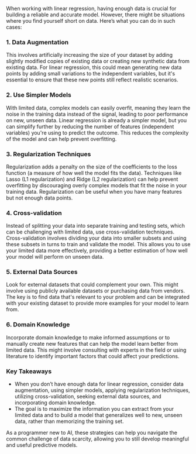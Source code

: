 When working with linear regression, having enough data is crucial for building a reliable and accurate model. However, there might be situations where you find yourself short on data. Here’s what you can do in such cases:

### 1. Data Augmentation

This involves artificially increasing the size of your dataset by adding slightly modified copies of existing data or creating new synthetic data from existing data. For linear regression, this could mean generating new data points by adding small variations to the independent variables, but it's essential to ensure that these new points still reflect realistic scenarios.

### 2. Use Simpler Models

With limited data, complex models can easily overfit, meaning they learn the noise in the training data instead of the  signal, leading to poor performance on new, unseen data. Linear regression is already a simpler model, but you can simplify further by reducing the number of features (independent variables) you're using to predict the outcome. This reduces the complexity of the model and can help prevent overfitting.

### 3. Regularization Techniques

Regularization adds a penalty on the size of the coefficients to the loss function (a measure of how well the model fits the data). Techniques like Lasso (L1 regularization) and Ridge (L2 regularization) can help prevent overfitting by discouraging overly complex models that fit the noise in your training data. Regularization can be useful when you have many features but not enough data points.

### 4. Cross-validation

Instead of splitting your data into separate training and testing sets, which can be challenging with limited data, use cross-validation techniques. Cross-validation involves dividing your data into smaller subsets and using these subsets in turns to train and validate the model. This allows you to use your limited data more effectively, providing a better estimation of how well your model will perform on unseen data.

### 5. External Data Sources

Look for external datasets that could complement your own. This might involve using publicly available datasets or purchasing data from vendors. The key is to find data that's relevant to your problem and can be integrated with your existing dataset to provide more examples for your model to learn from.

### 6. Domain Knowledge

Incorporate domain knowledge to make informed assumptions or to manually create new features that can help the model learn better from limited data. This might involve consulting with experts in the field or using literature to identify important factors that could affect your predictions.

### Key Takeaways

- When you don’t have enough data for linear regression, consider data augmentation, using simpler models, applying regularization techniques, utilizing cross-validation, seeking external data sources, and incorporating domain knowledge.
- The goal is to maximize the information you can extract from your limited data and to build a model that generalizes well to new, unseen data, rather than memorizing the training set.

As a programmer new to AI, these strategies can help you navigate the common challenge of data scarcity, allowing you to still develop meaningful and useful predictive models.
